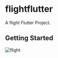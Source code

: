 # flightflutter

A flight Flutter Project.

## Getting Started

![flight](https://github.com/VB10/flightflutter/blob/master/assets/github/ss.png?raw=true)